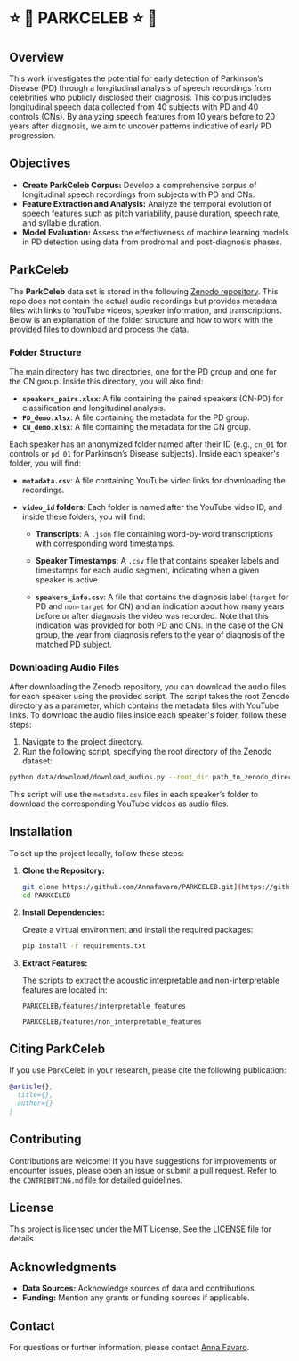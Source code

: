 # :star: :dizzy: PARKCELEB :star: :dizzy:

## Overview 

This work investigates the potential for early detection of Parkinson’s Disease (PD) through a longitudinal analysis of speech recordings from celebrities who publicly disclosed their diagnosis. This corpus includes longitudinal speech data collected from 40 subjects with PD and 40 controls (CNs). By analyzing speech features from 10 years before to 20 years after diagnosis, we aim to uncover patterns indicative of early PD progression.

## Objectives

- **Create ParkCeleb Corpus:** Develop a comprehensive corpus of longitudinal speech recordings from subjects with PD and CNs.
- **Feature Extraction and Analysis:** Analyze the temporal evolution of speech features such as pitch variability, pause duration, speech rate, and syllable duration.
- **Model Evaluation:** Assess the effectiveness of machine learning models in PD detection using data from prodromal and post-diagnosis phases.

## ParkCeleb

The **ParkCeleb** data set is stored in the following [Zenodo repository](link). This repo does not contain the actual audio recordings but provides metadata files with links to YouTube videos, speaker information, and transcriptions. Below is an explanation of the folder structure and how to work with the provided files to download and process the data.

### Folder Structure

The main directory has two directories, one for the PD group and one for the CN group. Inside this directory, you will also find:

- **`speakers_pairs.xlsx`**: A file containing the paired speakers (CN-PD) for classification and longitudinal analysis.
- **`PD_demo.xlsx`**: A file containing the metadata for the PD group.
- **`CN_demo.xlsx`**: A file containing the metadata for the CN group.

Each speaker has an anonymized folder named after their ID (e.g., `cn_01` for controls or `pd_01` for Parkinson’s Disease subjects). Inside each speaker's folder, you will find:

- **`metadata.csv`**: A file containing YouTube video links for downloading the recordings.
  
- **`video_id` folders**: Each folder is named after the YouTube video ID, and inside these folders, you will find:
  
  - **Transcripts**: A `.json` file containing word-by-word transcriptions with corresponding word timestamps.
  
  - **Speaker Timestamps**: A `.csv` file that contains speaker labels and timestamps for each audio segment, indicating when a given speaker is active.
  
  - **`speakers_info.csv`**: A file that contains the diagnosis label (`target` for PD and `non-target` for CN) and an indication about how many years before or after diagnosis the video was recorded. Note that this indication was provided for both PD and CNs. In the case of the CN group, the year from diagnosis refers to the year of diagnosis of the matched PD subject.

### Downloading Audio Files

After downloading the Zenodo repository, you can download the audio files for each speaker using the provided script. The script takes the root Zenodo directory as a parameter, which contains the metadata files with YouTube links. To download the audio files inside each speaker's folder, follow these steps:

1. Navigate to the project directory.
2. Run the following script, specifying the root directory of the Zenodo dataset:

```bash
python data/download/download_audios.py --root_dir path_to_zenodo_directory
```

This script will use the `metadata.csv` files in each speaker’s folder to download the corresponding YouTube videos as audio files.

## Installation

To set up the project locally, follow these steps:

1. **Clone the Repository:**

   ```bash
   git clone https://github.com/Annafavaro/PARKCELEB.git](https://github.com/Annafavaro/PARKCELEB.git
   cd PARKCELEB
   ```

2. **Install Dependencies:**

   Create a virtual environment and install the required packages:

   ```bash
   pip install -r requirements.txt
   ```

2. **Extract Features:**

   The scripts to extract the acoustic interpretable and non-interpretable features are located in:

   ```
   PARKCELEB/features/interpretable_features 
   ```

   ```
   PARKCELEB/features/non_interpretable_features
   ```
## Citing ParkCeleb
If you use ParkCeleb in your research, please cite the following publication:

```bibtex
@article{},
  title={},
  author={}
}
```

## Contributing

Contributions are welcome! If you have suggestions for improvements or encounter issues, please open an issue or submit a pull request. Refer to the `CONTRIBUTING.md` file for detailed guidelines.

## License

This project is licensed under the MIT License. See the [LICENSE](LICENSE) file for details.

## Acknowledgments

- **Data Sources:** Acknowledge sources of data and contributions.
- **Funding:** Mention any grants or funding sources if applicable.

## Contact

For questions or further information, please contact [Anna Favaro](mailto:afavaro1@jhu.edu).
